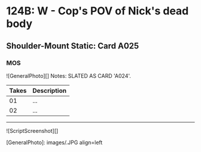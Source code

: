 # 124B: W - Cop's POV of Nick's dead body

## Shoulder-Mount Static: Card A025

### MOS

![GeneralPhoto][]
Notes: SLATED AS CARD 'A024'.

| Takes | Description |
|:---|:----|
| 01 | ... |
| 02 | ... |

----

![ScriptScreenshot][]


[GeneralPhoto]:  images/.JPG align=left
